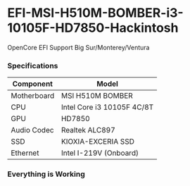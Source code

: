 # EFI-MSI-H510M-BOMBER-i3-10105F-HD7850-Hackintosh
OpenCore EFI
Support Big Sur/Monterey/Ventura
### Specifications
| Component | Model |
| --- | --- |
| Motherboard | MSI H510M BOMBER |
| CPU | Intel Core i3 10105F 4C/8T |
| GPU | HD7850 |
| Audio Codec | Realtek ALC897 |
| SSD | KIOXIA-EXCERIA SSD |
| Ethernet | Intel I-219V (Onboard) |

### Everything is Working
